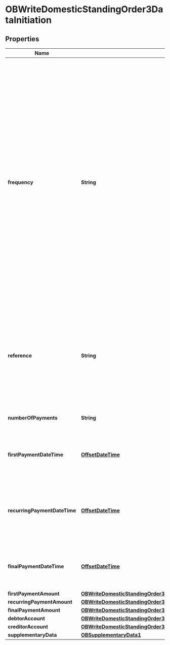 # OBWriteDomesticStandingOrder3DataInitiation

## Properties
Name | Type | Description | Notes
------------ | ------------- | ------------- | -------------
**frequency** | **String** | Individual Definitions: EvryDay - Every day EvryWorkgDay - Every working day IntrvlWkDay - An interval specified in weeks (01 to 09), and the day within the week (01 to 07) WkInMnthDay - A monthly interval, specifying the week of the month (01 to 05) and day within the week (01 to 07) IntrvlMnthDay - An interval specified in months (between 01 to 06, 12, 24), specifying the day within the month (-5 to -1, 1 to 31) QtrDay - Quarterly (either ENGLISH, SCOTTISH, or RECEIVED).  ENGLISH &#x3D; Paid on the 25th March, 24th June, 29th September and 25th December.  SCOTTISH &#x3D; Paid on the 2nd February, 15th May, 1st August and 11th November. RECEIVED &#x3D; Paid on the 20th March, 19th June, 24th September and 20th December.  Individual Patterns: EvryDay (ScheduleCode) EvryWorkgDay (ScheduleCode) IntrvlWkDay:IntervalInWeeks:DayInWeek (ScheduleCode + IntervalInWeeks + DayInWeek) WkInMnthDay:WeekInMonth:DayInWeek (ScheduleCode + WeekInMonth + DayInWeek) IntrvlMnthDay:IntervalInMonths:DayInMonth (ScheduleCode + IntervalInMonths + DayInMonth) QtrDay: + either (ENGLISH, SCOTTISH or RECEIVED) ScheduleCode + QuarterDay The regular expression for this element combines five smaller versions for each permitted pattern. To aid legibility - the components are presented individually here: EvryDay EvryWorkgDay IntrvlWkDay:0[1-9]:0[1-7] WkInMnthDay:0[1-5]:0[1-7] IntrvlMnthDay:(0[1-6]|12|24):(-0[1-5]|0[1-9]|[12][0-9]|3[01]) QtrDay:(ENGLISH|SCOTTISH|RECEIVED) Full Regular Expression: ^(EvryDay)$|^(EvryWorkgDay)$|^(IntrvlWkDay:0[1-9]:0[1-7])$|^(WkInMnthDay:0[1-5]:0[1-7])$|^(IntrvlMnthDay:(0[1-6]|12|24):(-0[1-5]|0[1-9]|[12][0-9]|3[01]))$|^(QtrDay:(ENGLISH|SCOTTISH|RECEIVED))$ | 
**reference** | **String** | Unique reference, as assigned by the creditor, to unambiguously refer to the payment transaction. Usage: If available, the initiating party should provide this reference in the structured remittance information, to enable reconciliation by the creditor upon receipt of the amount of money. If the business context requires the use of a creditor reference or a payment remit identification, and only one identifier can be passed through the end-to-end chain, the creditor&#x27;s reference or payment remittance identification should be quoted in the end-to-end transaction identification. |  [optional]
**numberOfPayments** | **String** | Number of the payments that will be made in completing this frequency sequence including any executed since the sequence start date. |  [optional]
**firstPaymentDateTime** | [**OffsetDateTime**](OffsetDateTime.md) | The date on which the first payment for a Standing Order schedule will be made.All dates in the JSON payloads are represented in ISO 8601 date-time format.  All date-time fields in responses must include the timezone. An example is below: 2017-04-05T10:43:07+00:00 | 
**recurringPaymentDateTime** | [**OffsetDateTime**](OffsetDateTime.md) | The date on which the first recurring payment for a Standing Order schedule will be made.  Usage: This must be populated only if the first recurring date is different to the first payment date.All dates in the JSON payloads are represented in ISO 8601 date-time format.  All date-time fields in responses must include the timezone. An example is below: 2017-04-05T10:43:07+00:00 |  [optional]
**finalPaymentDateTime** | [**OffsetDateTime**](OffsetDateTime.md) | The date on which the final payment for a Standing Order schedule will be made.All dates in the JSON payloads are represented in ISO 8601 date-time format.  All date-time fields in responses must include the timezone. An example is below: 2017-04-05T10:43:07+00:00 |  [optional]
**firstPaymentAmount** | [**OBWriteDomesticStandingOrder3DataInitiationFirstPaymentAmount**](OBWriteDomesticStandingOrder3DataInitiationFirstPaymentAmount.md) |  | 
**recurringPaymentAmount** | [**OBWriteDomesticStandingOrder3DataInitiationRecurringPaymentAmount**](OBWriteDomesticStandingOrder3DataInitiationRecurringPaymentAmount.md) |  |  [optional]
**finalPaymentAmount** | [**OBWriteDomesticStandingOrder3DataInitiationFinalPaymentAmount**](OBWriteDomesticStandingOrder3DataInitiationFinalPaymentAmount.md) |  |  [optional]
**debtorAccount** | [**OBWriteDomesticStandingOrder3DataInitiationDebtorAccount**](OBWriteDomesticStandingOrder3DataInitiationDebtorAccount.md) |  |  [optional]
**creditorAccount** | [**OBWriteDomesticStandingOrder3DataInitiationCreditorAccount**](OBWriteDomesticStandingOrder3DataInitiationCreditorAccount.md) |  | 
**supplementaryData** | [**OBSupplementaryData1**](OBSupplementaryData1.md) |  |  [optional]
